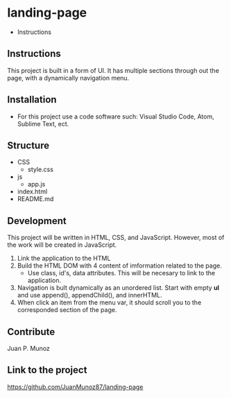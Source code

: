 # landing-page

* Instructions
## Instructions
This project is built in a form of UI. It has multiple sections through out the page, with a dynamically navigation menu.

## Installation
- For this project use a code software such: Visual Studio Code, Atom, Sublime Text, ect.

## Structure
- CSS
   - style.css   
- js
   - app.js
- index.html
- README.md

## Development
This project will be written in HTML, CSS, and JavaScript. However, most of the work will be created in JavaScript.
1. Link the application to the HTML
2. Build the HTML DOM with 4 content of imformation related to the page.
   - Use class, id's, data attributes. This will be necesary to link to the application.
3. Navigation is bult dynamically as an unordered list. Start with empty **ul** and use append(), appendChild(), and innerHTML.
4. When click an item from the menu var, it should scroll you to the corresponded section of the page.

## Contribute 
Juan P. Munoz

## Link to the project
https://github.com/JuanMunoz87/landing-page